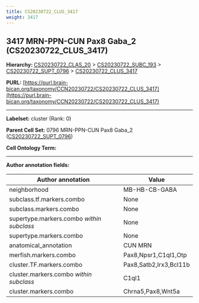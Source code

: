 ```yaml
---
title: CS20230722_CLUS_3417
weight: 3417
---
```

## 3417 MRN-PPN-CUN Pax8 Gaba_2 (CS20230722_CLUS_3417)
<b>Hierarchy: </b>
[CS20230722_CLAS_20](../CS20230722_CLAS_20) >
[CS20230722_SUBC_193](../CS20230722_SUBC_193) >
[CS20230722_SUPT_0796](../CS20230722_SUPT_0796) >
[CS20230722_CLUS_3417](../CS20230722_CLUS_3417)

**PURL:** [https://purl.brain-bican.org/taxonomy/CCN20230722/CS20230722_CLUS_3417](https://purl.brain-bican.org/taxonomy/CCN20230722/CS20230722_CLUS_3417)

---


**Labelset:** cluster (Rank: 0)

**Parent Cell Set:** 0796 MRN-PPN-CUN Pax8 Gaba_2 ([CS20230722_SUPT_0796](../CS20230722_SUPT_0796))



**Cell Ontology Term:** 

[MARKER GENES.]: #


---

[TRANSFERRED ANNOTATIONS.]: #


[AUTHOR ANNOTATION FIELDS.]: #


**Author annotation fields:**

| Author annotation | Value |
|-------------------|-------|
|neighborhood|MB-HB-CB-GABA|
|subclass.tf.markers.combo|None|
|subclass.markers.combo|None|
|supertype.markers.combo _within subclass_|None|
|supertype.markers.combo|None|
|anatomical_annotation|CUN MRN|
|merfish.markers.combo|Pax8,Npsr1,C1ql1,Otp|
|cluster.TF.markers.combo|Pax8,Satb2,Irx3,Bcl11b|
|cluster.markers.combo _within subclass_|C1ql1|
|cluster.markers.combo|Chrna5,Pax8,Wnt5a|
